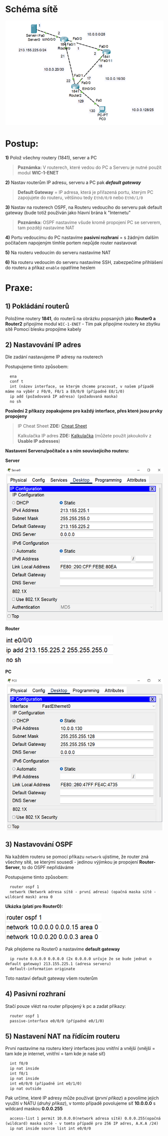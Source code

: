 # Schéma sítě
![Zadání](./img/img1.png)
# Postup:
**1)** Polož všechny routery (1841), server a PC
> **Poznámka:** V routerech, které vedou do PC a Serveru je nutné použít modul **WIC-1-ENET**

**2)** Nastav routerům IP adresu, serveru a PC pak ***default gateway***

> **Default Gateway** = IP adresa, která je přiřazená portu, kterým PC zapojujete do routeru, většinou tedy `Eth0/0/0` nebo `Eth0/1/0`

**3)** Nastav na routerech OSPF, na Routeru vedoucího do serveru pak default gateway (bude totiž používán jako hlavní brána k "Internetu"

> **Poznámka:** OSPF nastavíme všude kromě propojení PC se serverem, tam později nastavíme NAT

**4)** Portu vedoucímu do PC nastavíme **pasivní rozhraní** = s žádným dalším počítačem napojeným tímhle portem nepůjde router nastavovat

**5)** Na routeru vedoucím do serveru nastavíme NAT

**6)** Na routeru vedoucím do serveru nastavíme SSH, zabezpečíme přihlášení do routeru a příkaz `enable` opatříme heslem
# Praxe:
## **1) Pokládání routerů**

Položíme routery **1841**, do routerů na obrázku popsaných jako **Router0 a Router2** připojíme modul `WIC-1-ENET` - Tím pak připojíme routery ke zbytku sítě
Pomocí blesku propojíme kabely

## **2) Nastavování IP adres**

Dle zadání nastavujeme IP adresy na routerech

Postupujeme tímto způsobem:
```
  ena
  conf t
  int (název interface, se kterým chceme pracovat, v našem případě máme na výběr z F0/0, F0/1 a E0/0/0 (případně E0/1/0)
  ip add (požadovaná IP adresa) (požadovaná maska)
  no sh
```
**Poslední 2 příkazy zopakujeme pro každý interface, přes které jsou prvky propojeny**
> IP Cheat Sheet **ZDE:** [Cheat Sheet](https://www.freecodecamp.org/news/subnet-cheat-sheet-24-subnet-mask-30-26-27-29-and-other-ip-address-cidr-network-references/)
> 
> Kalkulačka IP adres **ZDE:** [Kalkulačka](https://www.calculator.net/ip-subnet-calculator.html) (můžete použít jakoukoliv z **Usable IP adresses**)

**Nastavení Serveru/počítače a s ním souvisejícího routeru:**

**Server**

![Nastavení Serveru](./img/img2.png)

**Router**

![Nastavení Routeru](./img/img3.png)

**PC**

![Nastavení PC](./img/img5.png)

## **3) Nastavování OSPF**

Na každém routeru se pomocí příkazu `network` ujistíme, že router zná všechny sítě, se kterými sousedí - jedinou výjimkou je propojení **Router-Server**, to do OSPF nepřidáváme

Postupujeme tímto způsobem:
```
  router ospf 1
  network (Network adresa sítě - první adresa) (opačná maska sítě - wildcard mask) area 0
```

**Ukázka (platí pro Router0):**

![Nastavení OSPF](./img/img4.png)

Pak přejdeme na Router0 a nastavíme **default gateway**

```
  ip route 0.0.0.0 0.0.0.0 (2x 0.0.0.0 určuje že se bude jednat o default gateway) 213.155.225.1 (adresa serveru)
  default-information originate
```

Toto nastaví default gateway všem routerům

## **4) Pasivní rozhraní**

Stačí pouze vlézt na router připojený k pc a zadat příkazy:

```
  router ospf 1
  passive-interface e0/0/0 (případně e0/1/0)
```

## **5) Nastavení NAT na řídícím routeru**

První nastavíme na routeru který interfaces jsou vnitřní a vnější (vnější = tam kde je internet, vnitřní = tam kde je naše síť)

```
  int f0/0
  ip nat inside
  int f0/1
  ip nat inside
  int e0/0/0 (případně int e0/1/0)
  ip nat outside
```

Pak určíme, které IP adresy může používat (*první příkaz*) a povolíme jejich využití v NATU (*druhý příkaz*), v tomto případě povolujeme síť **10.0.0.0** s wildcard maskou **0.0.0.255**


```
  access-list 1 permit 10.0.0.0(network adresa sítě) 0.0.0.255(opačná (wildcard) maska sítě - v tomto případě pro 256 IP adres, A.K.A /24)
  ip nat inside source list int e0/0/0
```



